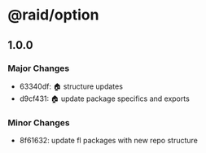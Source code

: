 # @raid/option

## 1.0.0

### Major Changes

- 63340df: :house: structure updates
- d9cf431: :house: update package specifics and exports

### Minor Changes

- 8f61632: update fl packages with new repo structure
